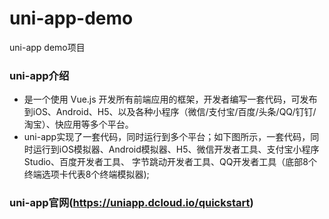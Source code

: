 # uni-app-demo
uni-app  demo项目
### uni-app介绍
  * 是一个使用 Vue.js 开发所有前端应用的框架，开发者编写一套代码，可发布到iOS、Android、H5、以及各种小程序（微信/支付宝/百度/头条/QQ/钉钉/淘宝）、快应用等多个平台。
  * uni-app实现了一套代码，同时运行到多个平台；如下图所示，一套代码，同时运行到iOS模拟器、Android模拟器、H5、微信开发者工具、支付宝小程序Studio、百度开发者工具、
  字节跳动开发者工具、QQ开发者工具（底部8个终端选项卡代表8个终端模拟器);
### uni-app官网(https://uniapp.dcloud.io/quickstart)
 
